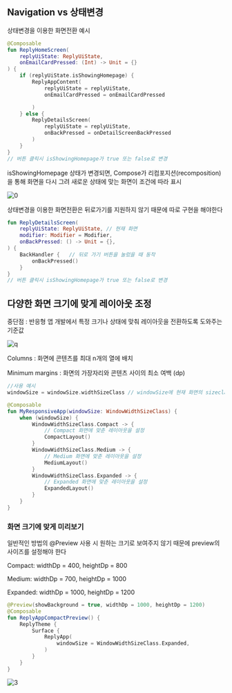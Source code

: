 ## Navigation vs 상태변경

상태변경을 이용한 화면전환 예시
```kotlin
@Composable
fun ReplyHomeScreen(
    replyUiState: ReplyUiState,
    onEmailCardPressed: (Int) -> Unit = {}
) {
    if (replyUiState.isShowingHomepage) {
        ReplyAppContent(
            replyUiState = replyUiState,
            onEmailCardPressed = onEmailCardPressed

        )
    } else {
        ReplyDetailsScreen(
            replyUiState = replyUiState,
            onBackPressed = onDetailScreenBackPressed
        )
    }
}
// 버튼 클릭시 isShowingHomepage가 true 또는 false로 변경
```
isShowingHomepage 상태가 변경되면, Compose가 리컴포지션(recomposition)을 통해 화면을 다시 그려 새로운 상태에 맞는 화면이 조건에 따라 표시

![0](./0.png)

상태변경을 이용한 화면전환은 뒤로가기를 지원하지 않기 때문에 따로 구현을 해야한다
```kotlin
fun ReplyDetailsScreen(
    replyUiState: ReplyUiState, // 현재 화면
    modifier: Modifier = Modifier,
    onBackPressed: () -> Unit = {},
) {
    BackHandler {   // 뒤로 가기 버튼을 눌렀을 때 동작
        onBackPressed()
    }
}
// 버튼 클릭시 isShowingHomepage가 true 또는 false로 변경
```

## 다양한 화면 크기에 맞게 레이아웃 조정


중단점 : 반응형 앱 개발에서 특정 크기나 상태에 맞춰 레이아웃을 전환하도록 도와주는 기준값

![q](1.PNG)

Columns : 화면에 콘텐츠를 최대 n개의 열에 배치

Minimum margins : 화면의 가장자리와 콘텐츠 사이의 최소 여백 (dp)

```kotlin
//사용 예시
windowSize = windowSize.widthSizeClass // windowSize에 현재 화면의 sizeclass 저장

@Composable
fun MyResponsiveApp(windowSize: WindowWidthSizeClass) {
    when (windowSize) {
        WindowWidthSizeClass.Compact -> {
            // Compact 화면에 맞춘 레이아웃을 설정
            CompactLayout()
        }
        WindowWidthSizeClass.Medium -> {
            // Medium 화면에 맞춘 레이아웃을 설정
            MediumLayout()
        }
        WindowWidthSizeClass.Expanded -> {
            // Expanded 화면에 맞춘 레이아웃을 설정
            ExpandedLayout()
        }
    }
}
```

### 화면 크기에 맞게 미리보기

일반적인 방법의 @Preview 사용 시 원하는 크기로 보여주지 않기 때문에 preview의 사이즈를 설정해야 한다

Compact: widthDp = 400, heightDp = 800

Medium: widthDp = 700, heightDp = 1000

Expanded: widthDp = 1000, heightDp = 1200
```kotlin
@Preview(showBackground = true, widthDp = 1000, heightDp = 1200)
@Composable
fun ReplyAppCompactPreview() {
    ReplyTheme {
        Surface {
            ReplyApp(
                windowSize = WindowWidthSizeClass.Expanded,
            )
        }
    }
}
```
![3](./2.PNG)

